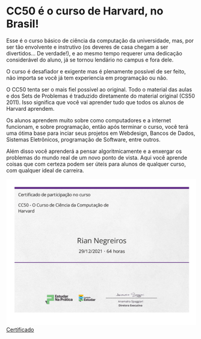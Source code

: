 # CC50 é o curso de Harvard, no Brasil!

Esse é o curso básico de ciência da computação da universidade, mas, por ser tão envolvente e instrutivo (os deveres de casa chegam a ser divertidos... De verdade!), e ao mesmo tempo requerer uma dedicação considerável do aluno, já se tornou lendário no campus e fora dele.

O curso é desafiador e exigente mas é plenamente possível de ser feito, não importa se você já tem experiencia em programação ou não.

O CC50 tenta ser o mais fiel possível ao original. Todo o material das aulas e dos Sets de Problemas é traduzido diretamente do material original (CS50 2011). Isso significa que você vai aprender tudo que todos os alunos de Harvard aprendem.

Os alunos aprendem muito sobre como computadores e a internet funcionam, e sobre programação, então após terminar o curso, você terá uma ótima base para inciar seus projetos em Webdesign, Bancos de Dados, Sistemas Eletrônicos, programação de Software, entre outros.

Além disso você aprenderá a pensar algoritmicamente e a enxergar os problemas do mundo real de um novo ponto de vista. Aqui você aprende coisas que com certeza podem ser úteis para alunos de qualquer curso, com qualquer ideal de carreira.

![Certificado](./cc50Certificate.png)
<a href="cc50Certificate.pdf" type="application/pdf">Certificado</a>
